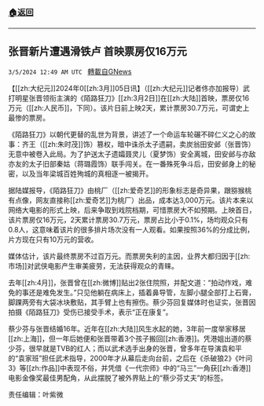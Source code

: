 ###  [:house:返回](README.md)
---


## 张晋新片遭遇滑铁卢 首映票房仅16万元
`3/5/2024 12:49 AM UTC ` [轉載自GNews](https://gnews.org/articles/2365219)

【[[zh:大纪元]]2024年0[[zh:3月]]05日讯】（[[zh:大纪元]]记者佟亦加报导）武打明星张晋领衔主演的《陌路狂刀》[[zh:3月2日]]在[[zh:大陆]]首映，票房仅16万元（[[zh:人民币]]，下同）。该片日前上映2天，累计票房30.7万元，可谓史上最惨的票房。

《陌路狂刀》以朝代更替的乱世为背景，讲述了一个命运车轮碾不碎仁义之心的故事：齐王（[[zh:朱时茂]]饰）篡权，暗中诛杀太子遗嗣，卖炭翁田安邺（张晋饰）无意中被卷入此局。为了护送太子遗孀聂灵儿（夏梦饰）安全离城，田安邺与亦敌亦友的太子旧部秦姑（蒋璐霞饰）联手闯关。在一番殊死争斗后，田安邺身上的秘密，以及当年梁城百姓殉城的真相逐一被揭开。

据陆媒报导，《陌路狂刀》由桃厂（[[zh:爱奇艺]]的形象标志是奇异果，跟猕猴桃有点像，网友直接称[[zh:爱奇艺]]为桃厂）出品，成本达3,000万元。该片本来以网络大电影的形式上映，后来争取到戏院档期，可惜票房大不如预期。上映首日，该片票房仅16万元，2天累计票房30.7万元，票房占比小于0.1%，场均观众只有0.8人，这意味着该片的很多排片场次没有一人观看。如果按照36%的分成比例，片方现在只有10万元的营收。

媒体估计，该片最终票房不过百万元。而票房失利的主因，业界大都归因于[[zh:市场]]对武侠电影产生审美疲劳，无法获得观众的青睐。

去年[[zh:4月]]，张晋曾在[[zh:微博]]贴出2张住院照，并配文道：“拍动作戏，难免的事还是难免发生。”只见他躺在病床上，插着鼻导管，左脚小腿全部打上石膏，脚踝两旁有大袋冰块敷贴，其手臂上也有擦伤。蔡少芬回复媒体时也证实，张晋因拍摄《陌路狂刀》受伤已接受手术，表示“正在康复”。

蔡少芬与张晋结婚16年。近年在[[zh:大陆]]风生水起的她，3年前一度举家移居[[zh:上海]]，但一年后她便和张晋带着3个孩子搬回[[zh:香港]]。凭港姐出道的蔡少芬，很早就是TVB的红人；而以武术选手出身的张晋，曾多年在导演袁和平的“袁家班”担任武术指导，2000年才从幕后走向台前，之后在《杀破狼2》《叶问3》等[[zh:作品]]中表现不俗，并凭借《一代宗师》中的“马三”一角获[[zh:香港]]电影金像奖最佳男配角，从此摆脱了被外界贴上的“蔡少芬丈夫”的标签。

责任编辑：叶紫微
